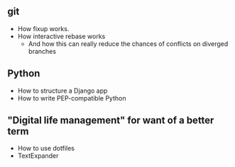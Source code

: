## git

* How fixup works.
* How interactive rebase works
  * And how this can really reduce the chances of conflicts on diverged branches

## Python

* How to structure a Django app
* How to write PEP-compatible Python

## "Digital life management" for want of a better term

* How to use dotfiles
* TextExpander
